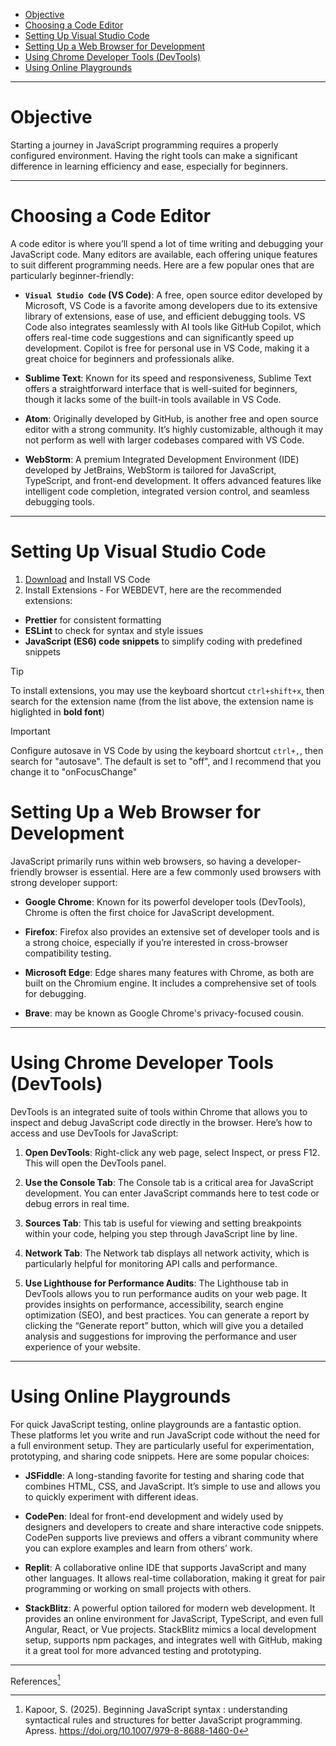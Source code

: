 - [Objective](#objective)
- [Choosing a Code Editor](#choosing-a-code-editor)
- [Setting Up Visual Studio Code](#setting-up-visual-studio-code)
- [Setting Up a Web Browser for Development](#setting-up-a-web-browser-for-development)
- [Using Chrome Developer Tools (DevTools)](#using-chrome-developer-tools-devtools)
- [Using Online Playgrounds](#using-online-playgrounds)

---

# Objective

Starting a journey in JavaScript programming requires a properly configured environment. Having the right tools can make a significant difference in learning efficiency and ease, especially for beginners.

---

# Choosing a Code Editor

A code editor is where you’ll spend a lot of time writing and debugging your JavaScript code. Many editors are available, each offering unique features to suit different programming needs. Here are a few popular ones that are particularly beginner-friendly:

- **`Visual Studio Code` (VS Code)**: A free, open source editor developed by Microsoft, VS Code is a favorite among developers due to its extensive library of extensions, ease of use, and efficient debugging tools. VS Code also integrates seamlessly with AI tools like GitHub Copilot, which offers real-time code suggestions and can significantly speed up development. Copilot is free for personal use in VS Code, making it a great choice for beginners and professionals alike.

- **Sublime Text**: Known for its speed and responsiveness, Sublime Text offers a straightforward interface that is well-suited for beginners, though it lacks some of the built-in tools available in VS Code.

- **Atom**: Originally developed by GitHub, is another free and open source editor with a strong community. It’s highly customizable, although it may not perform as well with larger codebases compared with VS Code.

- **WebStorm**: A premium Integrated Development Environment (IDE) developed by JetBrains, WebStorm is tailored for JavaScript, TypeScript, and front-end development. It offers advanced features like intelligent code completion, integrated version control, and seamless debugging tools.

---

# Setting Up Visual Studio Code

1. [Download](https://code.visualstudio.com/Download) and Install VS Code
2. Install Extensions - For WEBDEVT, here are the recommended extensions:
  - **Prettier** for consistent formatting
  - **ESLint** to check for syntax and style issues
  - **JavaScript (ES6) code snippets** to simplify coding with predefined snippets

> [!TIP]
> To install extensions, you may use the keyboard shortcut `ctrl+shift+x`, then search for the extension name (from the list above, the extension name is higlighted in **bold font**)

> [!IMPORTANT]
> Configure autosave in VS Code by using the keyboard shortcut `ctrl+,`, then search for "autosave". The default is set to "off", and I recommend that you change it to "onFocusChange"


# Setting Up a Web Browser for Development

JavaScript primarily runs within web browsers, so having a developer-friendly browser is essential. Here are a few commonly used browsers with strong developer support:

- **Google Chrome**: Known for its powerfol developer tools (DevTools), Chrome is often the first choice for JavaScript development.
  
- **Firefox**: Firefox also provides an extensive set of developer tools and is a strong choice, especially if you’re interested in cross-browser compatibility testing.

- **Microsoft Edge**: Edge shares many features with Chrome, as both are built on the Chromium engine. It includes a comprehensive set of tools for debugging.

- **Brave**: may be known as Google Chrome's privacy-focused cousin.

---

# Using Chrome Developer Tools (DevTools)

DevTools is an integrated suite of tools within Chrome that allows you to inspect and debug JavaScript code directly in the browser. Here’s how to access and use DevTools for JavaScript:

1. **Open DevTools**: Right-click any web page, select Inspect, or press F12. This will open the DevTools panel.

 
2. **Use the Console Tab**: The Console tab is a critical area for JavaScript development. You can enter JavaScript commands here to test code or debug errors in real time.

 
3. **Sources Tab**: This tab is useful for viewing and setting breakpoints within your code, helping you step through JavaScript line by line.

 
4. **Network Tab**: The Network tab displays all network activity, which is particularly helpful for monitoring API calls and performance.

 
5. **Use Lighthouse for Performance Audits**: The Lighthouse tab in DevTools allows you to run performance audits on your web page. It provides insights on performance, accessibility, search engine optimization (SEO), and best practices. You can generate a report by clicking the “Generate report” button, which will give you a detailed analysis and suggestions for improving the performance and user experience of your website.
   
---

# Using Online Playgrounds

For quick JavaScript testing, online playgrounds are a fantastic option. These platforms let you write and run JavaScript code without the need for a full environment setup. They are particularly useful for experimentation, prototyping, and sharing code snippets. Here are some popular choices:

- **JSFiddle**: A long-standing favorite for testing and sharing code that combines HTML, CSS, and JavaScript. It’s simple to use and allows you to quickly experiment with different ideas.

- **CodePen**: Ideal for front-end development and widely used by designers and developers to create and share interactive code snippets. CodePen supports live previews and offers a vibrant community where you can explore examples and learn from others’ work.

- **Replit**: A collaborative online IDE that supports JavaScript and many other languages. It allows real-time collaboration, making it great for pair programming or working on small projects with others.

- **StackBlitz**: A powerful option tailored for modern web development. It provides an online environment for JavaScript, TypeScript, and even full Angular, React, or Vue projects. StackBlitz mimics a local development setup, supports npm packages, and integrates well with GitHub, making it a great tool for more advanced testing and prototyping.

---

References[^1]

[^1]: Kapoor, S. (2025). Beginning JavaScript syntax : understanding syntactical rules and structures for better JavaScript programming. Apress. https://doi.org/10.1007/979-8-8688-1460-0